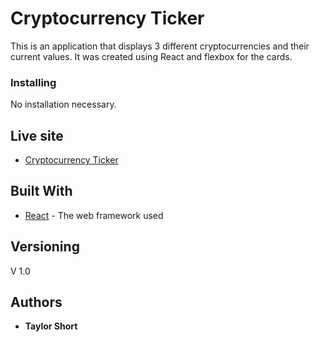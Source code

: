 # Cryptocurrency Ticker

This is an application that displays 3 different cryptocurrencies and their current values. It was created using React and flexbox for the cards.

### Installing

No installation necessary.

## Live site

* [Cryptocurrency Ticker](https://musing-euclid-d2fa23.netlify.com/)

## Built With

* [React](https://reactjs.org/docs/getting-started.html) - The web framework used

## Versioning

V 1.0

## Authors

* **Taylor Short** 

